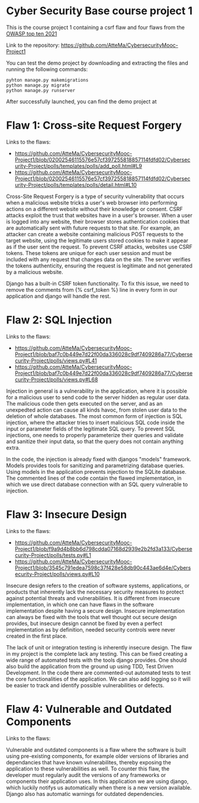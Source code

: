 # Cyber Security Base course project 1

This is the course project 1 containing a csrf flaw and four flaws from the [OWASP top ten 2021](https://owasp.org/www-project-top-ten/)

Link to the repository: https://github.com/AtteMa/CybersecurityMooc-Project1

You can test the demo project by downloading and extracting the files and running the following commands:

```
pyhton manage.py makemigrations
python manage.py migrate
python manage.py runserver
```

After successfully launched, you can find the demo project at [](http://127.0.0.1:8000/polls/)

# Flaw 1: Cross-site Request Forgery

Links to the flaws:
- https://github.com/AtteMa/CybersecurityMooc-Project1/blob/02002546115576e57cf397255818857114fdfd02/Cybersecurity-Project/polls/templates/polls/add_poll.html#L9
- https://github.com/AtteMa/CybersecurityMooc-Project1/blob/02002546115576e57cf397255818857114fdfd02/Cybersecurity-Project/polls/templates/polls/detail.html#L10

Cross-Site Request Forgery is a type of security vulnerability that occurs when a malicious website tricks a user's web browser into performing actions on a different website without their knowledge or consent. CSRF attacks exploit the trust that websites have in a user's browser. When a user is logged into any website, their browser stores authentication cookies that are automatically sent with future requests to that site. For example, an attacker can create a website containing malicious POST requests to the target website, using the legitimate users stored cookies to make it appear as if the user sent the request. To prevent CSRF attacks, websites use CSRF tokens. These tokens are unique for each user session and must be included with any request that changes data on the site. The server verifies the tokens authenticity, ensuring the request is legitimate and not generated by a malicious website.

Django has a built-in CSRF token functionality. To fix this issue, we need to remove the comments from {% csrf_token %} line in every form in our application and django will handle the rest.

# Flaw 2: SQL Injection

Links to the flaws:
- https://github.com/AtteMa/CybersecurityMooc-Project1/blob/baf7c0b449e7d22f00da336028c9df7409286a77/Cybersecurity-Project/polls/views.py#L41
- https://github.com/AtteMa/CybersecurityMooc-Project1/blob/baf7c0b449e7d22f00da336028c9df7409286a77/Cybersecurity-Project/polls/views.py#L68

Injection in general is a vulnerability in the application, where it is possible for a malicious user to send code to the server hidden as regular user data. The malicious code then gets executed on the server, and as an unexpedted action can cause all kinds havoc, from stolen user data to the deletion of whole databases. The most common form of injection is SQL injection, where the attacker tries to insert malicious SQL code inside the input or parameter fields of the legitimate SQL query. To prevent SQL injections, one needs to properly parameterize their queries and validate and sanitize their input data, so that the query does not contain anything extra.

In the code, the injection is already fixed with djangos "models" framework. Models provides tools for sanitizing and parametrizing database queries. Using models in the application prevents injection to the SQLite database. The commented lines of the code contain the flawed implementation, in which we use direct database connection with an SQL query vulnerable to injection.

# Flaw 3: Insecure Design

Links to the flaws:
- https://github.com/AtteMa/CybersecurityMooc-Project1/blob/f9a9d4b8bb6d798cdda07168d2939e2b2fd3a133/Cybersecurity-Project/polls/tests.py#L1
- https://github.com/AtteMa/CybersecurityMooc-Project1/blob/3545c791edea7598c37f428e58db90c443ae6d4e/Cybersecurity-Project/polls/views.py#L10

Insecure design refers to the creation of software systems, applications, or products that inherently lack the necessary security measures to protect against potential threats and vulnerabilities. It is different from insecure implementation, in which one can have flaws in the software implementation despite having a secure design. Insecure implementation can always be fixed with the tools that well thought out secure design provides, but insecure design cannot be fixed by even a perfect implementation as by definition, needed security controls were never created in the first place.

The lack of unit or integration testing is inherently insecure design. The flaw in my project is the complete lack any testing. This can be fixed creating a wide range of automated tests with the tools django provides. One should also build the application from the ground up using TDD, Test Driven Development. In the code there are commented-out automated tests to test the core functionalities of the application. We can also add logging so it will be easier to track and identify possible vulnerabilities or defects.

# Flaw 4: Vulnerable and Outdated Components

Links to the flaws:

Vulnerable and outdated components is a flaw where the software is built using pre-existing components, for example older versions of libraries and dependancies that have known vulnerabilites, thereby exposing the application to these vulnerabilities as well. To counter this flaw, the developer must regularly audit the versions of any frameworks or components their application uses. In this application we are using django, which luckily notifys us automatically when there is a new version available. Django also has automatic warnings for outdated dependencies.
